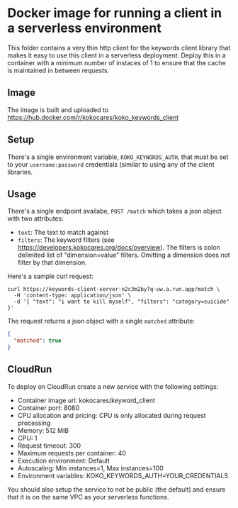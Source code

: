 # Docker image for running a client in a serverless environment

This folder contains a very thin http client for the keywords client library
that makes it easy to use this client in a serverless deployment. Deploy this in
a container with a minimum number of instaces of 1 to ensure that the cache is
maintained in between requests. 

## Image
The image is built and uploaded to
https://hub.docker.com/r/kokocares/koko_keywords_client

## Setup
There's a single environment variable, `KOKO_KEYWORDS_AUTH`, that must be set to
your `username:password` credentials (similar to using any of the client
libraries.

## Usage
There's a single endpoint availabe, `POST /match` which takes a json object with
two attributes:

* `text`: The text to match against
* `filters`: The keyword filters
  (see https://developers.kokocares.org/docs/overview). The filters is colon delimited list of “dimension=value” filters. Omitting a dimension does not filter by that dimension.

Here's a sample curl request:
```
curl https://keywords-client-server-n2c3m2by7q-uw.a.run.app/match \
  -H 'content-type: application/json' \
  -d '{ "text": "i want to kill myself", "filters": "category=suicide" }'
```

The request returns a json object with a single `matched` attribute:

```json
{ 
  "matched": true
}
```


## CloudRun

To deploy on CloudRun create a new service with the following settings:

* Container image url: kokocares/keyword_client
* Container port: 8080
* CPU allocation and pricing: CPU is only allocated during request processing
* Memory: 512 MiB
* CPU: 1
* Request timeout: 300
* Maximum requests per container: 40
* Execution environment: Default
* Autoscaling: Min instances=1, Max instances=100
* Environment variables: KOKO_KEYWORDS_AUTH=YOUR_CREDENTIALS

You should also setup the service to not be public (the default) and ensure that
it is on the same VPC as your serverless functions.

